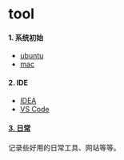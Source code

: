 # tool

#### 1. 系统初始

- [ubuntu](./init/ubuntu.md)
- [mac](./init/mac.md)


#### 2. IDE

- [IDEA](./ide/idea/)
- [VS Code](./ide/vscode/)


#### [3. 日常](/other/)

记录些好用的日常工具、网站等等。
